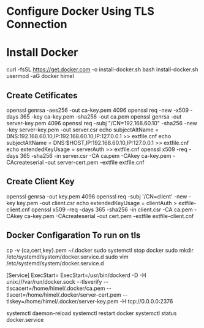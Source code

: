 # Configure Docker Using TLS Connection
# Install Docker
curl -fsSL https://get.docker.com -o install-docker.sh
bash install-docker.sh
usermod -aG docker himel
## Create Cetificates
openssl genrsa -aes256 -out ca-key.pem 4096
openssl req -new -x509 -days 365 -key ca-key.pem -sha256 -out ca.pem
openssl genrsa -out server-key.pem 4096
openssl req -subj "/CN=192.168.60.10" -sha256 -new -key server-key.pem -out server.csr
echo subjectAltName = DNS:192.168.60.10,IP:192.168.60.10,IP:127.0.0.1 >> extfile.cnf
echo subjectAltName = DNS:$HOST,IP:192.168.60.10,IP:127.0.0.1 >> extfile.cnf
echo extendedKeyUsage = serverAuth >> extfile.cnf
openssl x509 -req -days 365 -sha256 -in server.csr -CA ca.pem -CAkey ca-key.pem -CAcreateserial -out server-cert.pem -extfile extfile.cnf
## Create Client Key

openssl genrsa -out key.pem 4096
openssl req -subj '/CN=client' -new -key key.pem -out client.csr
echo extendedKeyUsage = clientAuth > extfile-client.cnf
openssl x509 -req -days 365 -sha256 -in client.csr -CA ca.pem -CAkey ca-key.pem -CAcreateserial -out cert.pem -extfile extfile-client.cnf

## Docker Configaration To run on tls
cp -v {ca,cert,key}.pem ~/.docker
sudo systemctl stop docker
sudo mkdir /etc/systemd/system/docker.service.d
sudo vim /etc/systemd/system/docker.service.d

[Service]
ExecStart=
ExecStart=/usr/bin/dockerd -D -H unix:///var/run/docker.sock --tlsverify --tlscacert=/home/himel/.docker/ca.pem --tlscert=/home/himel/.docker/server-cert.pem --tlskey=/home/himel/.docker/server-key.pem -H tcp://0.0.0.0:2376

systemctl daemon-reload
systemctl restart docker
systemctl status docker.service


